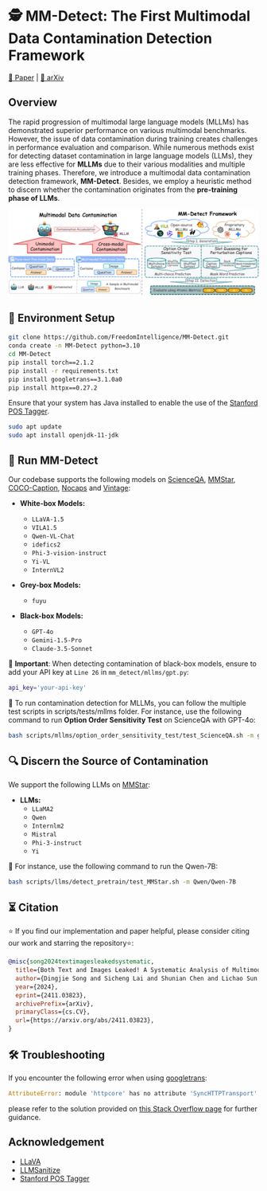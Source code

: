 <!-- PROJECT LOGO -->
<!-- <br />
<div align="center">
  <a href="https://github.com/Leo-Lsc/MM-Detect">
    <img src="" alt="Logo" width="120" height="120">
  </a>

  <h3 align="center">MM-Detect</h3>

  <p align="center">
    The First Multimodal Data Contamination Detection Framework
  </p>
</div> -->

# 🕵️ MM-Detect: The First Multimodal Data Contamination Detection Framework
[🤗 Paper](https://huggingface.co/papers/2411.03823#community) | [📖 arXiv](https://arxiv.org/abs/2411.03823)

<!-- TABLE OF CONTENTS
<details>
  <summary>Table of Contents</summary>
  <ol>
    <li>
      <a href="#overview">Overview</a>
    </li>
    <li>
      <a href="#run-mm-detect">Run MM-Detect</a>
      <ul>
        <li><a href="#pip-installation">Pip-Installation</a></li>
      </ul>
    </li>
    <li><a href="#contributing">Contributing</a></li>
  </ol>
</details> -->

<!-- ABOUT THE PROJECT -->
## Overview

<!-- [![Product Name Screen Shot][product-screenshot]](https://example.com) -->

The rapid progression of multimodal large language models (MLLMs) has demonstrated superior performance on various multimodal benchmarks. However, the issue of data contamination during training creates challenges in performance evaluation and comparison. While numerous methods exist for detecting dataset contamination in large language models (LLMs), they are less effective for **MLLMs** due to their various modalities and multiple training phases. Therefore, we introduce a multimodal data contamination detection framework, **MM-Detect**. Besides, we employ a heuristic method to discern whether the contamination originates from the **pre-training phase of LLMs**.

<div align="center">
  <img src="images\figure1.png" alt="MM-Detect">
</div>

## 🤖 Environment Setup
```bash
git clone https://github.com/FreedomIntelligence/MM-Detect.git
conda create -n MM-Detect python=3.10
cd MM-Detect
pip install torch==2.1.2
pip install -r requirements.txt
pip install googletrans==3.1.0a0
pip install httpx==0.27.2
```

Ensure that your system has Java installed to enable the use of the [Stanford POS Tagger](https://nlp.stanford.edu/).

```bash
sudo apt update
sudo apt install openjdk-11-jdk
```

<!-- GETTING STARTED -->
## 🚀 Run MM-Detect
Our codebase supports the following models on [ScienceQA](https://huggingface.co/datasets/derek-thomas/ScienceQA), [MMStar](https://huggingface.co/datasets/Lin-Chen/MMStar), [COCO-Caption](https://huggingface.co/datasets/lmms-lab/COCO-Caption2017), [Nocaps](https://huggingface.co/datasets/lmms-lab/NoCaps) and [Vintage](https://huggingface.co/datasets/SilentAntagonist/vintage-artworks-60k-captioned):

- **White-box Models:**
  - `LLaVA-1.5`
  - `VILA1.5`
  - `Qwen-VL-Chat`
  - `idefics2`
  - `Phi-3-vision-instruct`
  - `Yi-VL`
  - `InternVL2`

- **Grey-box Models:**
  - `fuyu`

- **Black-box Models:**
  - `GPT-4o`
  - `Gemini-1.5-Pro`
  - `Claude-3.5-Sonnet`

🔐 **Important**: When detecting contamination of black-box models, ensure to add your API key at `Line 26` in `mm_detect/mllms/gpt.py`:
```bash
api_key='your-api-key'
```

📌 To run contamination detection for MLLMs, you can follow the multiple test scripts in scripts/tests/mllms folder. For instance, use the following command to run **Option Order Sensitivity Test** on ScienceQA with GPT-4o:
```bash
bash scripts/mllms/option_order_sensitivity_test/test_ScienceQA.sh -m gpt-4o
```
## 🔍 Discern the Source of Contamination
We support the following LLMs on [MMStar](https://huggingface.co/datasets/Lin-Chen/MMStar):

- **LLMs:**
  - `LLaMA2`
  - `Qwen`
  - `Internlm2`
  - `Mistral`
  - `Phi-3-instruct`
  - `Yi`

📌 For instance, use the following command to run the Qwen-7B:
``` bash
bash scripts/llms/detect_pretrain/test_MMStar.sh -m Qwen/Qwen-7B
```

## ⏳ Citation

⭐ If you find our implementation and paper helpful, please consider citing our work and starring the repository⭐:
```bibtex
@misc{song2024textimagesleakedsystematic,
  title={Both Text and Images Leaked! A Systematic Analysis of Multimodal LLM Data Contamination},
  author={Dingjie Song and Sicheng Lai and Shunian Chen and Lichao Sun and Benyou Wang},
  year={2024},
  eprint={2411.03823},
  archivePrefix={arXiv},
  primaryClass={cs.CV},
  url={https://arxiv.org/abs/2411.03823},
}
```

## 🛠 Troubleshooting

If you encounter the following error when using [googletrans](https://pypi.org/project/googletrans/):

```python
AttributeError: module 'httpcore' has no attribute 'SyncHTTPTransport'
```
please refer to the solution provided on [this Stack Overflow page](https://stackoverflow.com/questions/72796594/attributeerror-module-httpcore-has-no-attribute-synchttptransport) for further guidance.

## Acknowledgement

- [LLaVA](https://github.com/haotian-liu/LLaVA)
- [LLMSanitize](https://github.com/ntunlp/LLMSanitize)
- [Stanford POS Tagger](https://nlp.stanford.edu/software/tagger.shtml)

<!-- Contributors -->
<!-- ## Contributors
- [Leo-Lsc](https://github.com/Leo-Lsc)
- [bbsngg](https://github.com/bbsngg) -->

<!-- <table>
  <tr>
    <td align="center">
      <a href="https://github.com/Leo-Lsc">
        <img src="https://avatars.githubusercontent.com/u/124846947?v=4" width="50" height="50" style="border-radius: 50%; overflow: hidden;" alt="Leo-Lsc"/>
        <br />
        <sub><b>Leo-Lsc</b></sub>
      </a>
    </td>
  </tr>
</table> -->
